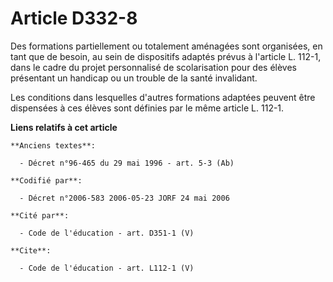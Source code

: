 # Article D332-8

Des formations partiellement ou totalement aménagées sont organisées, en tant que de besoin, au sein de dispositifs adaptés
prévus à l'article L. 112-1, dans le cadre du projet personnalisé de scolarisation pour des élèves présentant un handicap ou
un trouble de la santé invalidant. 

Les conditions dans lesquelles d'autres formations adaptées peuvent être dispensées à ces élèves sont définies par le même
article L. 112-1.

**Liens relatifs à cet article**

	**Anciens textes**:

	  - Décret n°96-465 du 29 mai 1996 - art. 5-3 (Ab)

	**Codifié par**:

	  - Décret n°2006-583 2006-05-23 JORF 24 mai 2006

	**Cité par**:

	  - Code de l'éducation - art. D351-1 (V)

	**Cite**:

	  - Code de l'éducation - art. L112-1 (V)
